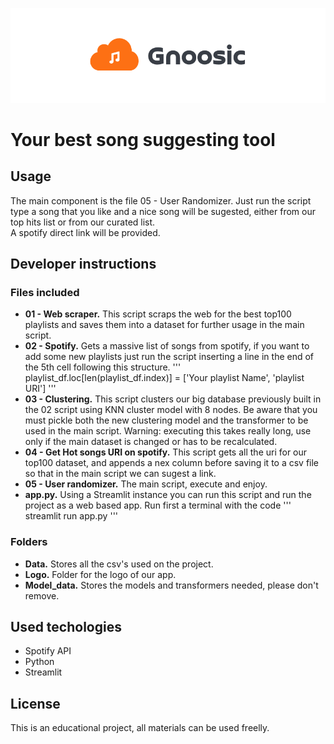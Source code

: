 ![logo](https://raw.githubusercontent.com/Simao-Lopes/lab-web-scraping-single-page/master/Logo/Gnoosic.PNG)

# Your best song suggesting tool

## Usage  
   
The main component is the file 05 - User Randomizer. Just run the script type a song that you like and a nice song will be sugested, either from our top hits list or from our curated list.  
A spotify direct link will be provided.

## Developer instructions

### Files included
   
- **01 - Web scraper.** This script scraps the web for the best top100 playlists and saves them into a dataset for further usage in the main script.
- **02 - Spotify.** Gets a massive list of songs from spotify, if you want to add some new playlists just run the script inserting a line in the end of the 5th cell following this structure.
'''
playlist_df.loc[len(playlist_df.index)] = ['Your playlist Name', 'playlist URI']
'''
- **03 - Clustering.** This script clusters our big database previously built in the 02 script using KNN cluster model with 8 nodes. Be aware that you must pickle both the new clustering model and the transformer to be used in the main script. Warning: executing this takes really long, use only if the main dataset is changed or has to be recalculated.
- **04 - Get Hot songs URI on spotify.** This script gets all the uri for our top100 dataset, and appends a nex column before saving it to a csv file so that in the main script we can sugest a link. 
- **05 - User randomizer.** The main script, execute and enjoy.
- **app.py.** Using a Streamlit instance you can run this script and run the project as a web based app. Run first a terminal with the code
''' 
streamlit run app.py 
'''

### Folders

- **Data.** Stores all the csv's used on the project. 
- **Logo.** Folder for the logo of our app.
- **Model_data.** Stores the models and transformers needed, please don't remove.

## Used techologies

- Spotify API
- Python
- Streamlit

## License

This is an educational project, all materials can be used freelly.
